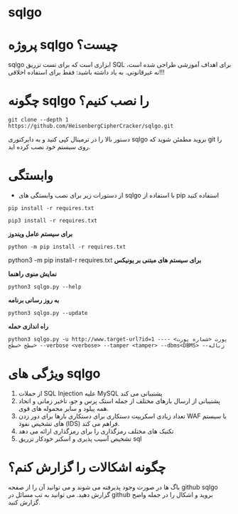 # sqlgo

# پروژه sqlgo چیست؟
sqlgo ابزاری است که برای تست تزریق SQL برای اهداف آموزشی طراحی شده است، نه غیرقانونی. به یاد داشته باشید: فقط برای استفاده اخلاقی!!!

# چگونه sqlgo را نصب کنیم؟
```
git clone --depth 1 https://github.com/HeisenbergCipherCracker/sqlgo.git
```
دستور بالا را در ترمینال کپی کنید و به دایرکتوری sqlgo بروید
مطمئن شوید که git را روی سیستم خود نصب کرده اید.

# وابستگی
- از دستورات زیر برای نصب وابستگی های sqlgo با استفاده از pip استفاده کنید
```
pip install -r requires.txt
```
```
pip3 install -r requires.txt
```
**برای سیستم عامل ویندوز**
```
python -m pip install -r requires.txt
```
python3 -m pip install-r requires.txt
**برای سیستم های مبتنی بر یونیکس**



**نمایش منوی راهنما**
```
python3 sqlgo.py --help
```

**به روز رسانی برنامه**

```
python3 sqlgo.py --update
```

**راه اندازی حمله**
```
python3 sqlgo.py -u http://www.target-url?id=1 --پورت <شماره پورت> --سطح <سطح> --verbose <verbose> --tamper <tamper> --dbms<DBMS> --زباله
```
# ویژگی های sqlgo
1) از حملات SQL Injection علیه MySQL پشتیبانی می کند
2) پشتیبانی از ارسال بارهای مختلف از جمله استک پرس و جو، تاخیر زمانی و اتحاد همه پیلود و سایر محموله های قوی.
3) تعداد زیادی اسکریپت دستکاری برای دستکاری بارها برای دور زدن WAF یا سیستم های تشخیص نفوذ (IDS) فراهم می کند.
4) تکنیک های مختلف رمزگذاری را برای رمزگذاری ارائه می دهد
5) تشخیص آسیب پذیری و اسکنر خودکار تزریق sql


# چگونه اشکالات را گزارش کنم؟
باگ ها در صورت وجود پذیرفته می شوند و می توانید آن را از صفحه github sqlgo گزارش دهید. می توانید به تب مسائل در github بروید و اشکال را در جمله واضح گزارش کنید.
